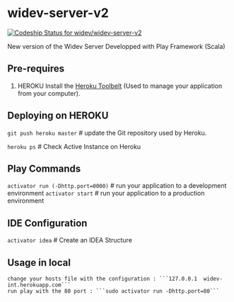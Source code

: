 widev-server-v2
===============

[ ![Codeship Status for widev/widev-server-v2](https://www.codeship.io/projects/102f75b0-ecb6-0131-a298-624d1c6d48fa/status)](https://www.codeship.io/projects/26621)

New version of the Widev Server Developped with Play Framework (Scala)

## Pre-requires

1. HEROKU
	Install the [Heroku Toolbelt](https://toolbelt.heroku.com/) (Used to manage your application from your computer). 

## Deploying on HEROKU

```git push heroku master``` # update the Git repository used by Heroku.

```heroku ps``` # Check Active Instance on Heroku

## Play Commands

```activator run (-Dhttp.port=0000)``` # run your application to a development environment
```activator start``` # run your application to a production environment


## IDE Configuration 

```activator idea``` # Create an IDEA Structure

## Usage in local

    change your hosts file with the configuration : ```127.0.0.1  widev-int.herokuapp.com```
    run play with the 80 port : ```sudo activator run -Dhttp.port=80```